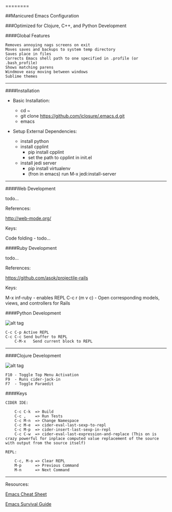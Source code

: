 ========

##Manicured Emacs Configuration

###Optimized for Clojure, C++, and Python  Development
  
####Global Features

	Removes annoying nags screens on exit
	Moves saves and backups to system temp directory
	Saves place in files
	Corrects Emacs shell path to one specified in .profile (or .bash_profile)
	Shows matching parens
	Windmove easy moving between windows
	Sublime themes

---

####Installation

* Basic Installation:
  * cd ~
  * git clone https://github.com/jclosure/.emacs.d.git
  * emacs

* Setup External Dependencies:
  * install python
  * install cpplint
    * pip install cpplint
    * set the path to cpplint in init.el
  * install jedi server
    * pip install virtualenv
    * (fron in emacs) run M-x jedi:install-server
    

---

####Web Development

todo...

References:

http://web-mode.org/


Keys:

Code folding - todo...

####Ruby Development

todo...

References: 

https://github.com/asok/projectile-rails


Keys:

M-x inf-ruby - enables REPL
C-c r (m v c) - Open corresponding models, views, and controllers for Rails

####Python Development

![alt tag](https://github.com/jclosure/.emacs.d/blob/master/extra/python-dev-screenshot.png)


	C-c C-p Active REPL
	C-c C-c Send buffer to REPL
        C-M-x   Send current block to REPL
---

####Clojure Development

![alt tag](https://github.com/jclosure/.emacs.d/blob/master/extra/clojure-dev-screenshot.png)


	F10 - Toggle Top Menu Activation
	F9  - Runs cider-jack-in
	F7  - Toggle Paraedit


####Keys

	CIDER IDE:

		C-c C-k  => Build
		C-c ,    => Run Tests
		C-c M-n  => Change Namespace
        C-c M-e  => cider-eval-last-sexp-to-repl
		C-c M-p  => cider-insert-last-sexp-in-repl
		C-c C-w  => cider-eval-last-expression-and-replace (This on is crazy powerful for inplace computed value replacement of the source with output from the source itself)
		 
	REPL:

		C-c, M-o => Clear REPL
		M-p      => Previous Command
		M-n      => Next Command


---

Resources:

[Emacs Cheat Sheet](https://www.gnu.org/software/emacs/refcards/pdf/refcard.pdf)

[Emacs Survival Guide](https://www.gnu.org/software/emacs/refcards/pdf/survival.pdf)


